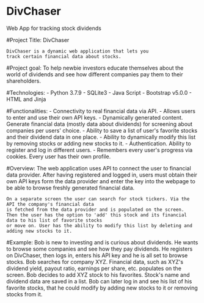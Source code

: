 # DivChaser
Web App for tracking stock dividends

#Project Title: DivChaser

    DivChaser is a dynamic web application that lets you
    track certain financial data about stocks.

#Project goal:
    To help newbie investors educate themselves about the world of dividends and see how
    different companies pay them to their shareholders.

#Technologies:
     - Python 3.7.9
     - SQLite3
     - Java Script
     - Bootstrap v5.0.0
     - HTML and Jinja

#Functionalities:
     - Connectivity to real financial data via API.
     - Allows users to enter and use their own API keys.
     - Dynamically generated content. Generate financial data (mostly data about dividends) for screening
       about companies per users' choice.
     - Ability to save a list of user's favorite stocks and their dividend data in one place.
     - Ability to dynamically modify this list by removing stocks or adding new stocks to it.
     - Authentication. Ability to register and log in different users.
     - Remembers every user's progress via cookies. Every user has their own profile.


#Overview:
    The web application uses API to connect the user to financial data provider.
    After having registered and logged in, users must obtain their own API keys form the data provider and
    enter the key into the webpage to be able to browse freshly generated financial data.

    On a separate screen the user can search for stock tickers. Via the API the company's financial data
    is fetched from the data provider and is populated on the screen.
    Then the user has the option to 'add' this stock and its financial data to his list of favorite stocks
    or move on. User has the ability to modify this list by deleting and adding new stocks to it.


#Example:
    Bob is new to investing and is curious about dividends. He wants to browse some companies and see
    how they pay dividends.
    He registers on DivChaser, then logs in, enters his API key and he is all set to
    browse stocks. Bob searches for company XYZ. Financial data, such as XYZ's dividend yield,
    payout ratio, earnings per share, etc. populates on the screen. Bob decides to add XYZ stock to his
    favorites. Stock's name and dividend data are saved in a list.
    Bob can later log in and see his list of his favorite stocks, that he could modify by
    adding new stocks to it or removing stocks from it.



